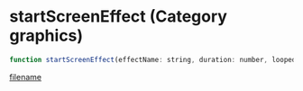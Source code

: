 # startScreenEffect (Category graphics)

```js
function startScreenEffect(effectName: string, duration: number, looped: boolean): void
```

[filename](startScreenEffect_m.md ':include')